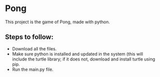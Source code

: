 # Pong

This project is the game of Pong, made with python.

## Steps to follow:
- Download all the files.
- Make sure python is installed and updated in the system (this will include the turtle library; if it does not, download and install turtle using pip.
- Run the main.py file.
